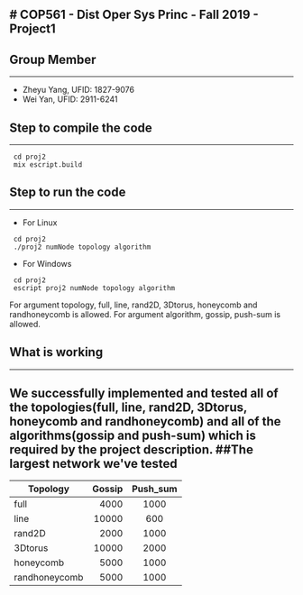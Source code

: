 ﻿﻿﻿# COP561 - Dist Oper Sys Princ - Fall 2019 - Project1---## Group Member---- Zheyu Yang, UFID: 1827-9076- Wei Yan, UFID: 2911-6241## Step to compile the code---``` cd proj2 mix escript.build```## Step to run the code---- For Linux``` cd proj2 ./proj2 numNode topology algorithm```- For Windows``` cd proj2 escript proj2 numNode topology algorithm```For argument topology, full, line, rand2D, 3Dtorus, honeycomb and randhoneycomb is allowed.For argument algorithm, gossip, push-sum is allowed.## What is working---We successfully implemented and tested all of the topologies(full, line, rand2D, 3Dtorus, honeycomb and randhoneycomb) and all of the algorithms(gossip and push-sum) which is required by the project description.##The largest network we've tested---| Topology        | Gossip    |  Push_sum || --------   | -----:   | :----: ||   full    |   4000  |   1000  ||  line   |   10000  |   600  ||rand2D  |   2000  |   1000  ||3Dtorus  |   10000  |   2000  ||honeycomb  |   5000  |   1000  ||randhoneycomb  |   5000  |   1000  |